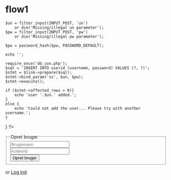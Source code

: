 # flow1

<?php session_start(); ?><!doctype html>
<html>
<head>
<meta charset="UTF-8">
<title>Create User</title>
<link rel="stylesheet" type="text/css" href="style.css"
</head>

<body>
<?php
if (filter_input(INPUT_POST, 'submit')){
	
	$un = filter_input(INPUT_POST, 'un')
		or die('Missing/illegal un parameter');
	$pw = filter_input(INPUT_POST, 'pw')
		or die('Missing/illegal pw parameter');
	
	$pw = password_hash($pw, PASSWORD_DEFAULT);
	
	echo '';
	
	require_once('db_con.php');
	$sql = 'INSERT INTO userid (username, password) VALUES (?, ?)';
	$stmt = $link->prepare($sql);
	$stmt->bind_param('ss', $un, $pw);
	$stmt->execute();
	
	if ($stmt->affected_rows > 0){
		echo 'user '.$un.' added.';
	}
	else {
		echo 'Could not add the user... Please try with another username.';
	}
}
?>

<p>
<form action="<?= $_SERVER['PHP_SELF'] ?>" method="post">
	<fieldset>
    	<legend>Opret bruger</legend>
    	<input name="un" type="text"     placeholder="Brugernavn" required /><br>
    	<input name="pw" type="password" placeholder="Kodeord"   required /><br>
    	<input name="submit" type="submit" value="Opret bruger" />
	</fieldset>
</form>
</p>
	<p>or <a href="login.php">Log ind</a></p>
</body>
</html>
